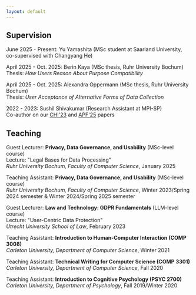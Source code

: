 ```yaml
---
layout: default
---
```


## Supervision
June 2025 - Present: Yu Yamashita (MSc student at Saarland University, co-supervised with Changyang He)  

April 2025 - Oct. 2025: Berin Kaya (MSc thesis, Ruhr University Bochum)  
Thesis: _How Users Reason About Purpose Compatibility_  

April 2025 - Oct. 2025: Alexandra Oppermann (MSc thesis, Ruhr University Bochum)  
Thesis: _User Acceptance of Alternative Forms of Data Collection_  

2022 - 2023: Sushil Shivakumar (Research Assistant at MPI-SP)  
Co-author on our [CHI'23](https://dl.acm.org/doi/pdf/10.1145/3544548.3580637?trk=public_post_comment-text) and [APF'25](https://arxiv.org/abs/2506.04260) papers

## Teaching
Guest Lecturer: **Privacy, Data Governance, and Usability** (MSc-level course)  
Lecture: "Legal Bases for Data Processing"  
_Ruhr University Bochum, Faculty of Computer Science_, January 2025

Teaching Assistant: **Privacy, Data Governance, and Usability** (MSc-level course)    
_Ruhr University Bochum, Faculty of Computer Science_, Winter 2023/Spring 2024 semester & Winter 2024/Spring 2025 semester

Guest Lecturer: **Law and Technology: GDPR Fundamentals** (LLM-level course)  
Lecture: "User-Centric Data Protection"  
_Utrecht University School of Law_, February 2023

Teaching Assistant: **Introduction to Human-Computer Interaction (COMP 3008)**  
_Carleton University, Department of Computer Science_, Winter 2021

Teaching Assistant: **Technical Writing for Computer Science (COMP 3301)**  
_Carleton University, Department of Computer Science_, Fall 2020

Teaching Assistant: **Introduction to Cognitive Psychology (PSYC 2700)**  
_Carleton University, Department of Psychology_, Fall 2019/Winter 2020
